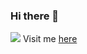 ### Hi there 👋

<img src="https://www.jibinmathews.in/img/banner/home-right.png" />
Visit me <a href="https://www.jibinmathews.in" target="_blank">here</a>

